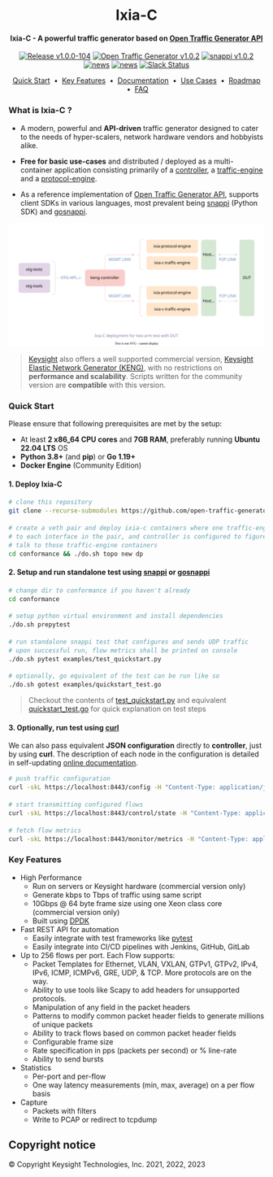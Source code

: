<h1 align="center">
  <br>
  Ixia-C
  <br>
</h1>

<h4 align="center">
  Ixia-C - A powerful traffic generator based on <a href="https://github.com/open-traffic-generator/models" target="_blank">Open Traffic Generator API</a>
</h4>

<p align="center">
  <a href="https://github.com/orgs/open-traffic-generator/packages/container/package/keng-controller"><img alt="Release v1.0.0-104" src="https://img.shields.io/badge/release-v1.0.0--104-brightgreen"></a>
  <a href="https://redocly.github.io/redoc/?url=https://raw.githubusercontent.com/open-traffic-generator/models/v1.0.2/artifacts/openapi.yaml"><img alt="Open Traffic Generator v1.0.2" src="https://img.shields.io/badge/open--traffic--generator-v1.0.2-brightgreen"></a>
  <a href="https://pypi.org/project/snappi/1.0.2"><img alt="snappi v1.0.2" src="https://img.shields.io/badge/snappi-v1.0.2-brightgreen"></a>
  <a href="docs/news.md"><img alt="news" src="https://img.shields.io/badge/-news-blue?logo=github"></a>
  <a href="docs/contribute.md"><img alt="news" src="https://img.shields.io/badge/-contribute-blue?logo=github"></a>
  <a href="docs/support.md"><img alt="Slack Status" src="https://img.shields.io/badge/slack-support-blue?logo=slack"></a>
</p>

<p align="center">
  <a href="#quick-start">Quick Start</a> &nbsp;•&nbsp;
  <a href="#key-features">Key Features</a> &nbsp;•&nbsp;
  <a href="docs/user-guide-introduction.md">Documentation</a> &nbsp;•&nbsp;
  <a href="docs/usecases.md">Use Cases</a> &nbsp;•&nbsp;
  <a href="docs/roadmap.md">Roadmap</a> &nbsp;•&nbsp;
  <a href="docs/faq.md">FAQ</a>
  <br>
</p>

### What is Ixia-C ?

- A modern, powerful and **API-driven** traffic generator designed to cater to the needs of hyper-scalers, network hardware vendors and hobbyists alike.

- **Free for basic use-cases** and distributed / deployed as a multi-container application consisting primarily of a [controller](https://github.com/orgs/open-traffic-generator/packages/container/package/keng-controller), a [traffic-engine](https://github.com/orgs/open-traffic-generator/packages/container/package/ixia-c-traffic-engine) and a [protocol-engine](https://github.com/orgs/open-traffic-generator/packages/container/package/ixia-c-protocol-engine).

- As a reference implementation of [Open Traffic Generator API](https://github.com/open-traffic-generator/models), supports client SDKs in various languages, most prevalent being [snappi](https://github.com/open-traffic-generator/snappi) (Python SDK) and [gosnappi](https://github.com/open-traffic-generator/snappi/tree/main/gosnappi).

<p align="center">
<img src="docs/res/ixia-c.drawio.svg" alt="Ixia-C deployment for two-arm test with DUT">
</p>

> [Keysight](https://www.keysight.com) also offers a well supported commercial version, [Keysight Elastic Network Generator (KENG)](https://www.keysight.com/us/en/products/network-test/protocol-load-test/keysight-elastic-network-generator.html), with no restrictions on **performance and scalability**. Scripts written for the community version are **compatible** with this version.

### Quick Start

Please ensure that following prerequisites are met by the setup:
  - At least **2 x86_64 CPU cores** and **7GB RAM**, preferably running **Ubuntu 22.04 LTS** OS
  - **Python 3.8+** (and **pip**) or **Go 1.19+**
  - **Docker Engine** (Community Edition)


#### 1. Deploy Ixia-C

```bash
# clone this repository
git clone --recurse-submodules https://github.com/open-traffic-generator/ixia-c.git && cd ixia-c

# create a veth pair and deploy ixia-c containers where one traffic-engine is bound
# to each interface in the pair, and controller is configured to figure out how to
# talk to those traffic-engine containers
cd conformance && ./do.sh topo new dp
```

#### 2. Setup and run standalone test using [snappi](https://github.com/open-traffic-generator/snappi) or [gosnappi](https://github.com/open-traffic-generator/snappi/tree/main/gosnappi)

```bash
# change dir to conformance if you haven't already
cd conformance

# setup python virtual environment and install dependencies
./do.sh prepytest

# run standalone snappi test that configures and sends UDP traffic
# upon successful run, flow metrics shall be printed on console
./do.sh pytest examples/test_quickstart.py

# optionally, go equivalent of the test can be run like so
./do.sh gotest examples/quickstart_test.go
```

> Checkout the contents of [test_quickstart.py](https://github.com/open-traffic-generator/conformance/blob/22563e20fe512ef13baf44c1bc69bc59f87f6c25/examples/test_quickstart.py) and equivalent [quickstart_test.go](https://github.com/open-traffic-generator/conformance/blob/22563e20fe512ef13baf44c1bc69bc59f87f6c25/examples/quickstart_test.go) for quick explanation on test steps

#### 3. Optionally, run test using [curl](https://curl.se/)

We can also pass equivalent **JSON configuration** directly to **controller**, just by using **curl**.
The description of each node in the configuration is detailed in self-updating  [online documentation](https://redocly.github.io/redoc/?url=https://raw.githubusercontent.com/open-traffic-generator/models/v1.0.2/artifacts/openapi.yaml).


```bash
# push traffic configuration
curl -skL https://localhost:8443/config -H "Content-Type: application/json" -d @conformance/examples/quickstart_config.json

# start transmitting configured flows
curl -skL https://localhost:8443/control/state -H "Content-Type: application/json" -d @conformance/examples/quickstart_control.json

# fetch flow metrics
curl -skL https://localhost:8443/monitor/metrics -H "Content-Type: application/json" -d @conformance/examples/quickstart_metrics.json
```

### Key Features

* High Performance
  * Run on servers or Keysight hardware (commercial version only)
  * Generate kbps to Tbps of traffic using same script
  * 10Gbps @ 64 byte frame size using one Xeon class core (commercial version only)
  * Built using [DPDK](https://www.dpdk.org)
* Fast REST API for automation
  * Easily integrate with test frameworks like [pytest](https://www.pytest.org)
  * Easily integrate into CI/CD pipelines with Jenkins, GitHub, GitLab
* Up to 256 flows per port.  Each Flow supports:
  * Packet Templates for Ethernet, VLAN, VXLAN, GTPv1, GTPv2, IPv4, IPv6, ICMP, ICMPv6, GRE, UDP, & TCP.  More protocols are on the way.
  * Ability to use tools like Scapy to add headers for unsupported protocols.
  * Manipulation of any field in the packet headers
  * Patterns to modify common packet header fields to generate millions of unique packets
  * Ability to track flows based on common packet header fields
  * Configurable frame size
  * Rate specification in pps (packets per second) or % line-rate
  * Ability to send bursts
* Statistics
  * Per-port and per-flow
  * One way latency measurements (min, max, average) on a per flow basis
* Capture
  * Packets with filters
  * Write to PCAP or redirect to tcpdump

## Copyright notice

© Copyright Keysight Technologies, Inc. 2021, 2022, 2023